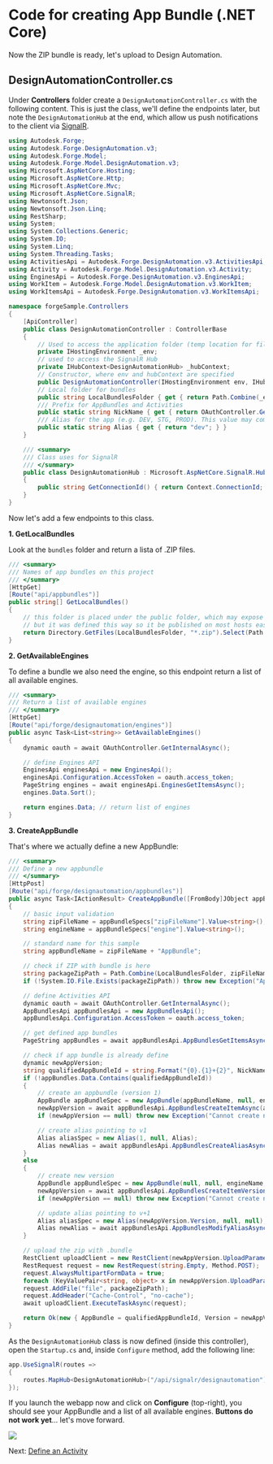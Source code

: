 # Code for creating App Bundle (.NET Core)

Now the ZIP bundle is ready, let's upload to Design Automation.

## DesignAutomationController.cs

Under **Controllers** folder create a `DesignAutomationController.cs` with the following content. This is just the class, we'll define the endpoints later, but note the `DesignAutomationHub` at the end, which allow us push notifications to the client via [SignalR](https://docs.microsoft.com/en-us/aspnet/core/signalr/introduction?view=aspnetcore-2.2).

```csharp
using Autodesk.Forge;
using Autodesk.Forge.DesignAutomation.v3;
using Autodesk.Forge.Model;
using Autodesk.Forge.Model.DesignAutomation.v3;
using Microsoft.AspNetCore.Hosting;
using Microsoft.AspNetCore.Http;
using Microsoft.AspNetCore.Mvc;
using Microsoft.AspNetCore.SignalR;
using Newtonsoft.Json;
using Newtonsoft.Json.Linq;
using RestSharp;
using System;
using System.Collections.Generic;
using System.IO;
using System.Linq;
using System.Threading.Tasks;
using ActivitiesApi = Autodesk.Forge.DesignAutomation.v3.ActivitiesApi;
using Activity = Autodesk.Forge.Model.DesignAutomation.v3.Activity;
using EnginesApi = Autodesk.Forge.DesignAutomation.v3.EnginesApi;
using WorkItem = Autodesk.Forge.Model.DesignAutomation.v3.WorkItem;
using WorkItemsApi = Autodesk.Forge.DesignAutomation.v3.WorkItemsApi;

namespace forgeSample.Controllers
{
    [ApiController]
    public class DesignAutomationController : ControllerBase
    {
        // Used to access the application folder (temp location for files & bundles)
        private IHostingEnvironment _env;
        // used to access the SignalR Hub
        private IHubContext<DesignAutomationHub> _hubContext;
        // Constructor, where env and hubContext are specified
        public DesignAutomationController(IHostingEnvironment env, IHubContext<DesignAutomationHub> hubContext) { _env = env; _hubContext = hubContext; }
        // Local folder for bundles
        public string LocalBundlesFolder { get { return Path.Combine(_env.WebRootPath, "bundles"); } }
        /// Prefix for AppBundles and Activities
        public static string NickName { get { return OAuthController.GetAppSetting("FORGE_CLIENT_ID"); } }
        /// Alias for the app (e.g. DEV, STG, PROD). This value may come from an environment variable
        public static string Alias { get { return "dev"; } }
    }

    /// <summary>
    /// Class uses for SignalR
    /// </summary>
    public class DesignAutomationHub : Microsoft.AspNetCore.SignalR.Hub
    {
        public string GetConnectionId() { return Context.ConnectionId; }
    }
}
```

Now let's add a few endpoints to this class.

**1. GetLocalBundles**

Look at the `bundles` folder and return a lista of .ZIP files.

```csharp
/// <summary>
/// Names of app bundles on this project
/// </summary>
[HttpGet]
[Route("api/appbundles")]
public string[] GetLocalBundles()
{
    // this folder is placed under the public folder, which may expose the bundles
    // but it was defined this way so it be published on most hosts easily
    return Directory.GetFiles(LocalBundlesFolder, "*.zip").Select(Path.GetFileNameWithoutExtension).ToArray();
}
```

**2. GetAvailableEngines**

To define a bundle we also need the engine, so this endpoint return a list of all available engines.

```csharp
/// <summary>
/// Return a list of available engines
/// </summary>
[HttpGet]
[Route("api/forge/designautomation/engines")]
public async Task<List<string>> GetAvailableEngines()
{
    dynamic oauth = await OAuthController.GetInternalAsync();

    // define Engines API
    EnginesApi enginesApi = new EnginesApi();
    enginesApi.Configuration.AccessToken = oauth.access_token;
    PageString engines = await enginesApi.EnginesGetItemsAsync();
    engines.Data.Sort();

    return engines.Data; // return list of engines
}
```

**3. CreateAppBundle**

That's where we actually define a new AppBundle:

```csharp
/// <summary>
/// Define a new appbundle
/// </summary>
[HttpPost]
[Route("api/forge/designautomation/appbundles")]
public async Task<IActionResult> CreateAppBundle([FromBody]JObject appBundleSpecs)
{
    // basic input validation
    string zipFileName = appBundleSpecs["zipFileName"].Value<string>();
    string engineName = appBundleSpecs["engine"].Value<string>();

    // standard name for this sample
    string appBundleName = zipFileName + "AppBundle";

    // check if ZIP with bundle is here
    string packageZipPath = Path.Combine(LocalBundlesFolder, zipFileName + ".zip");
    if (!System.IO.File.Exists(packageZipPath)) throw new Exception("Appbundle not found at " + packageZipPath);

    // define Activities API
    dynamic oauth = await OAuthController.GetInternalAsync();
    AppBundlesApi appBundlesApi = new AppBundlesApi();
    appBundlesApi.Configuration.AccessToken = oauth.access_token;

    // get defined app bundles
    PageString appBundles = await appBundlesApi.AppBundlesGetItemsAsync();

    // check if app bundle is already define
    dynamic newAppVersion;
    string qualifiedAppBundleId = string.Format("{0}.{1}+{2}", NickName, appBundleName, Alias);
    if (!appBundles.Data.Contains(qualifiedAppBundleId))
    {
        // create an appbundle (version 1)
        AppBundle appBundleSpec = new AppBundle(appBundleName, null, engineName, null, null, string.Format("Description for {0}", appBundleName), null, appBundleName);
        newAppVersion = await appBundlesApi.AppBundlesCreateItemAsync(appBundleSpec);
        if (newAppVersion == null) throw new Exception("Cannot create new app");

        // create alias pointing to v1
        Alias aliasSpec = new Alias(1, null, Alias);
        Alias newAlias = await appBundlesApi.AppBundlesCreateAliasAsync(appBundleName, aliasSpec);
    }
    else
    {
        // create new version
        AppBundle appBundleSpec = new AppBundle(null, null, engineName, null, null, appBundleName, null, null);
        newAppVersion = await appBundlesApi.AppBundlesCreateItemVersionAsync(appBundleName, appBundleSpec);
        if (newAppVersion == null) throw new Exception("Cannot create new version");

        // update alias pointing to v+1
        Alias aliasSpec = new Alias(newAppVersion.Version, null, null);
        Alias newAlias = await appBundlesApi.AppBundlesModifyAliasAsync(appBundleName, Alias, aliasSpec);
    }

    // upload the zip with .bundle
    RestClient uploadClient = new RestClient(newAppVersion.UploadParameters.EndpointURL);
    RestRequest request = new RestRequest(string.Empty, Method.POST);
    request.AlwaysMultipartFormData = true;
    foreach (KeyValuePair<string, object> x in newAppVersion.UploadParameters.FormData) request.AddParameter(x.Key, x.Value);
    request.AddFile("file", packageZipPath);
    request.AddHeader("Cache-Control", "no-cache");
    await uploadClient.ExecuteTaskAsync(request);

    return Ok(new { AppBundle = qualifiedAppBundleId, Version = newAppVersion.Version });
}
```

As the `DesignAutomationHub` class is now defined (inside this controller), open the `Startup.cs` and, inside `Configure` method, add the following line:

```csharp
app.UseSignalR(routes =>
{
    routes.MapHub<DesignAutomationHub>("/api/signalr/designautomation");
});
```

If you launch the webapp now and click on **Configure** (top-right), you should see your AppBundle and a list of all available engines. **Buttons do not work yet**... let's move forward.

![](_media/designautomation/list_engines.png)

Next: [Define an Activity](designautomation/activity/)